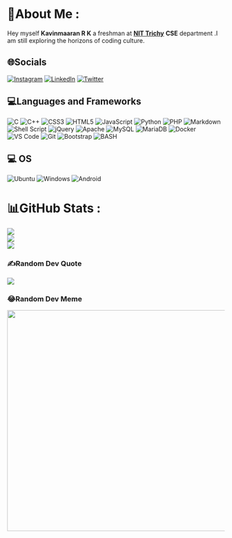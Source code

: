 # 💫About Me :
Hey myself **Kavinmaaran R K** a freshman at [**NIT Trichy**](https://www.nitt.edu/) **CSE** department .I am still exploring the horizons of coding culture.


## 🌐Socials
[![Instagram](https://img.shields.io/badge/Instagram-%23E4405F.svg?logo=Instagram&logoColor=white)](https://instagram.com/__k_a_v_i_n__333__) 
[![LinkedIn](https://img.shields.io/badge/LinkedIn-%230077B5.svg?logo=linkedin&logoColor=white)](https://linkedin.com/in/kavinmaaran) 
[![Twitter](https://img.shields.io/badge/Twitter-%231DA1F2.svg?logo=Twitter&logoColor=white)](https://twitter.com/maaran_33)

## 💻Languages and Frameworks
![C](https://img.shields.io/badge/c-%2300599C.svg?style=for-the-badge&logo=c&logoColor=white) 
![C++](https://img.shields.io/badge/c++-%2300599C.svg?style=for-the-badge&logo=c%2B%2B&logoColor=white) 
![CSS3](https://img.shields.io/badge/css3-%231572B6.svg?style=for-the-badge&logo=css3&logoColor=white) 
![HTML5](https://img.shields.io/badge/html5-%23E34F26.svg?style=for-the-badge&logo=html5&logoColor=white) 
![JavaScript](https://img.shields.io/badge/javascript-%23323330.svg?style=for-the-badge&logo=javascript&logoColor=%23F7DF1E) 
![Python](https://img.shields.io/badge/python-3670A0?style=for-the-badge&logo=python&logoColor=ffdd54) 
![PHP](https://img.shields.io/badge/php-%23777BB4.svg?style=for-the-badge&logo=php&logoColor=white) 
![Markdown](https://img.shields.io/badge/markdown-%23000000.svg?style=for-the-badge&logo=markdown&logoColor=white) 
![Shell Script](https://img.shields.io/badge/shell_script-%23121011.svg?style=for-the-badge&logo=gnu-bash&logoColor=white) 
![jQuery](https://img.shields.io/badge/jquery-%230769AD.svg?style=for-the-badge&logo=jquery&logoColor=white) 
![Apache](https://img.shields.io/badge/apache-%23D42029.svg?style=for-the-badge&logo=apache&logoColor=white) 
![MySQL](https://img.shields.io/badge/mysql-%2300f.svg?style=for-the-badge&logo=mysql&logoColor=white) 
![MariaDB](https://img.shields.io/badge/MariaDB-003545?style=for-the-badge&logo=mariadb&logoColor=white) 
![Docker](https://img.shields.io/badge/docker-%230db7ed.svg?style=for-the-badge&logo=docker&logoColor=white) 
![VS Code](https://img.shields.io/badge/Visual_Studio_Code-0078D4?style=for-the-badge&logo=visual%20studio%20code&logoColor=white) 
![Git](https://img.shields.io/badge/Git-F05032?style=for-the-badge&logo=git&logoColor=white) 
![Bootstrap](https://img.shields.io/badge/bootstrap-%23563D7C.svg?style=for-the-badge&logo=bootstrap&logoColor=white) 
![BASH](https://img.shields.io/badge/Bash-4EAA25?style=for-the-badge&logo=gnubash&logoColor=white)

## 💻 OS 
![Ubuntu](https://img.shields.io/badge/Ubuntu-E95420?style=for-the-badge&logo=ubuntu&logoColor=white)
![Windows](https://img.shields.io/badge/Windows-0078D6?style=for-the-badge&logo=windows&logoColor=white)
![Android](https://img.shields.io/badge/Android-3DDC84?style=for-the-badge&logo=android&logoColor=white)

# 📊GitHub Stats :
![](https://github-readme-stats.vercel.app/api?username=kavin033&theme=jolly&hide_border=false&include_all_commits=true&count_private=true)<br/>
![](https://github-readme-streak-stats.herokuapp.com/?user=kavin033&theme=jolly&hide_border=false)<br/>
![](https://github-readme-stats.vercel.app/api/top-langs/?username=kavin033&theme=jolly&hide_border=false&include_all_commits=true&count_private=true&layout=compact)

### ✍️Random Dev Quote
![](https://quotes-github-readme.vercel.app/api?type=horizontal&theme=tokyonight)

### 😂Random Dev Meme
<img src="https://random-memer.herokuapp.com/" width="512px"/>
<!-- 

[![](https://visitcount.itsvg.in/api?id=TypicalAsian81&icon=1&color=10)](https://visitcount.itsvg.in) -->
